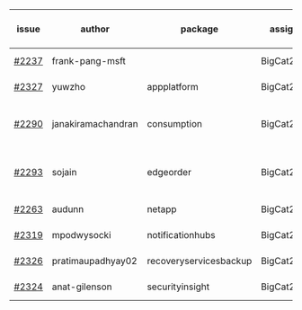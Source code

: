 | issue | author | package | assignee | bot advice | created date of issue | target release date | date from target |
| ------ | ------ | ------ | ------ | ------ | ------ | ------ | :-----: |
| [#2237](https://github.com/Azure/sdk-release-request/issues/2237) | frank-pang-msft |   | BigCat20196 | new comment.  <br> | 11-19 | 12-02 |   |
| [#2327](https://github.com/Azure/sdk-release-request/issues/2327) | yuwzho | appplatform | BigCat20196 | new issue ! <br> | 12-22 | 01-17 |   |
| [#2290](https://github.com/Azure/sdk-release-request/issues/2290) | janakiramachandran | consumption | BigCat20196 | new comment.  <br> release date < 2 ! <br> | 12-08 | 12-22 | -1 |
| [#2293](https://github.com/Azure/sdk-release-request/issues/2293) | sojain | edgeorder | BigCat20196 | new comment.  <br> release date < 2 ! <br> | 12-09 | 12-23 | 0 |
| [#2263](https://github.com/Azure/sdk-release-request/issues/2263) | audunn | netapp | BigCat20196 | new comment.  <br> | 11-26 | 12-20 |   |
| [#2319](https://github.com/Azure/sdk-release-request/issues/2319) | mpodwysocki | notificationhubs | BigCat20196 | new comment.  <br> | 12-17 | 01-03 |   |
| [#2326](https://github.com/Azure/sdk-release-request/issues/2326) | pratimaupadhyay02 | recoveryservicesbackup | BigCat20196 | new comment.  <br> | 12-21 | 01-04 |   |
| [#2324](https://github.com/Azure/sdk-release-request/issues/2324) | anat-gilenson | securityinsight | BigCat20196 | new comment.  <br> | 12-19 | 01-03 |   |
